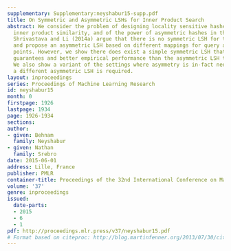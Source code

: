 ```yaml
---
supplementary: Supplementary:neyshabur15-supp.pdf
title: On Symmetric and Asymmetric LSHs for Inner Product Search
abstract: We consider the problem of designing locality sensitive hashes (LSH) for
  inner product similarity, and of the power of asymmetric hashes in this context.
  Shrivastava and Li (2014a) argue that there is no symmetric LSH for the problem
  and propose an asymmetric LSH based on different mappings for query and database
  points. However, we show there does exist a simple symmetric LSH that enjoys stronger
  guarantees and better empirical performance than the asymmetric LSH they suggest.
  We also show a variant of the settings where asymmetry is in-fact needed, but there
  a different asymmetric LSH is required.
layout: inproceedings
series: Proceedings of Machine Learning Research
id: neyshabur15
month: 0
firstpage: 1926
lastpage: 1934
page: 1926-1934
sections: 
author:
- given: Behnam
  family: Neyshabur
- given: Nathan
  family: Srebro
date: 2015-06-01
address: Lille, France
publisher: PMLR
container-title: Proceedings of the 32nd International Conference on Machine Learning
volume: '37'
genre: inproceedings
issued:
  date-parts:
  - 2015
  - 6
  - 1
pdf: http://proceedings.mlr.press/v37/neyshabur15.pdf
# Format based on citeproc: http://blog.martinfenner.org/2013/07/30/citeproc-yaml-for-bibliographies/
---
```

